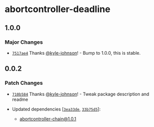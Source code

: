 # abortcontroller-deadline

## 1.0.0

### Major Changes

- [`7517ae4`](https://github.com/kyle-johnson/abortcontroller-utils/commit/7517ae41836b18a854fd06d603d7628fa6ee4a4e) Thanks [@kyle-johnson](https://github.com/kyle-johnson)! - Bump to 1.0.0, this is stable.

## 0.0.2

### Patch Changes

- [`710b584`](https://github.com/kyle-johnson/abortcontroller-utils/commit/710b58481963db6782e508efea4f028c7633fc45) Thanks [@kyle-johnson](https://github.com/kyle-johnson)! - Tweak package description and readme

- Updated dependencies [[`3ea33de`](https://github.com/kyle-johnson/abortcontroller-utils/commit/3ea33de03aebf7c9f0b9ae7e4b79f4f3f8a85180), [`33b75d5`](https://github.com/kyle-johnson/abortcontroller-utils/commit/33b75d549f9f97d79b8fa5708cc93661b4d697eb)]:
  - abortcontroller-chain@1.0.1
